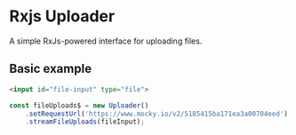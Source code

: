 # Rxjs Uploader

A simple RxJs-powered interface for uploading files.

## Basic example

```html
<input id="file-input" type="file">
```

```javascript
const fileUploads$ = new Uploader()
    .setRequestUrl('https://www.mocky.io/v2/5185415ba171ea3a00704eed')
    .streamFileUploads(fileInput);
```

